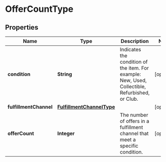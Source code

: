 # OfferCountType

## Properties
Name | Type | Description | Notes
------------ | ------------- | ------------- | -------------
**condition** | **String** | Indicates the condition of the item. For example: New, Used, Collectible, Refurbished, or Club. |  [optional]
**fulfillmentChannel** | [**FulfillmentChannelType**](FulfillmentChannelType.md) |  |  [optional]
**offerCount** | **Integer** | The number of offers in a fulfillment channel that meet a specific condition. |  [optional]
